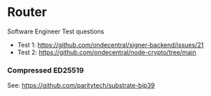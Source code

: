 # Router


Software Engineer Test questions


* Test 1: https://github.com/ondecentral/signer-backend/issues/21
* Test 2: https://github.com/ondecentral/node-crypto/tree/main

### Compressed ED25519

See: https://github.com/paritytech/substrate-bip39
